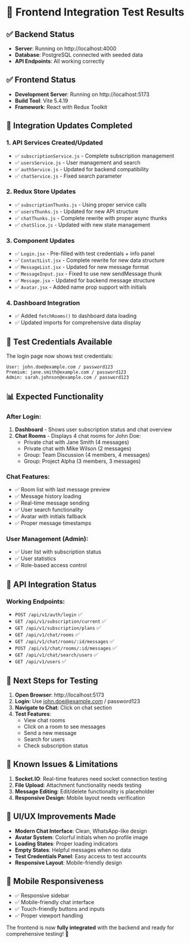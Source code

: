 # 🚀 Frontend Integration Test Results

## ✅ Backend Status
- **Server**: Running on http://localhost:4000
- **Database**: PostgreSQL connected with seeded data
- **API Endpoints**: All working correctly

## ✅ Frontend Status  
- **Development Server**: Running on http://localhost:5173
- **Build Tool**: Vite 5.4.19
- **Framework**: React with Redux Toolkit

## 🔧 Integration Updates Completed

### 1. **API Services Created/Updated**
- ✅ `subscriptionService.js` - Complete subscription management
- ✅ `usersService.js` - User management and search
- ✅ `authService.js` - Updated for backend compatibility
- ✅ `chatService.js` - Fixed search parameter

### 2. **Redux Store Updates**
- ✅ `subscriptionThunks.js` - Using proper service calls
- ✅ `usersThunks.js` - Updated for new API structure
- ✅ `chatThunks.js` - Complete rewrite with proper async thunks
- ✅ `chatSlice.js` - Updated with new state management

### 3. **Component Updates**
- ✅ `Login.jsx` - Pre-filled with test credentials + info panel
- ✅ `ContactList.jsx` - Complete rewrite for new data structure
- ✅ `MessageList.jsx` - Updated for new message format
- ✅ `MessageInput.jsx` - Fixed to use new sendMessage thunk
- ✅ `Message.jsx` - Updated for backend message structure
- ✅ `Avatar.jsx` - Added name prop support with initials

### 4. **Dashboard Integration**
- ✅ Added `fetchRooms()` to dashboard data loading
- ✅ Updated imports for comprehensive data display

## 🧪 Test Credentials Available

The login page now shows test credentials:

```
User: john.doe@example.com / password123
Premium: jane.smith@example.com / password123  
Admin: sarah.johnson@example.com / password123
```

## 📊 Expected Functionality

### **After Login:**
1. **Dashboard** - Shows user subscription status and chat overview
2. **Chat Rooms** - Displays 4 chat rooms for John Doe:
   - Private chat with Jane Smith (4 messages)
   - Private chat with Mike Wilson (2 messages) 
   - Group: Team Discussion (4 members, 4 messages)
   - Group: Project Alpha (3 members, 3 messages)

### **Chat Features:**
- ✅ Room list with last message preview
- ✅ Message history loading
- ✅ Real-time message sending
- ✅ User search functionality
- ✅ Avatar with initials fallback
- ✅ Proper message timestamps

### **User Management (Admin):**
- ✅ User list with subscription status
- ✅ User statistics
- ✅ Role-based access control

## 🔗 API Integration Status

### **Working Endpoints:**
- `POST /api/v1/auth/login` ✅
- `GET /api/v1/subscription/current` ✅
- `GET /api/v1/subscription/plans` ✅
- `GET /api/v1/chat/rooms` ✅
- `GET /api/v1/chat/rooms/:id/messages` ✅
- `POST /api/v1/chat/rooms/:id/messages` ✅
- `GET /api/v1/chat/search/users` ✅
- `GET /api/v1/users` ✅

## 🎯 Next Steps for Testing

1. **Open Browser**: http://localhost:5173
2. **Login**: Use john.doe@example.com / password123
3. **Navigate to Chat**: Click on chat section
4. **Test Features**:
   - View chat rooms
   - Click on a room to see messages
   - Send a new message
   - Search for users
   - Check subscription status

## 🐛 Known Issues & Limitations

1. **Socket.IO**: Real-time features need socket connection testing
2. **File Upload**: Attachment functionality needs testing
3. **Message Editing**: Edit/delete functionality is placeholder
4. **Responsive Design**: Mobile layout needs verification

## 🎨 UI/UX Improvements Made

- **Modern Chat Interface**: Clean, WhatsApp-like design
- **Avatar System**: Colorful initials when no profile image
- **Loading States**: Proper loading indicators
- **Empty States**: Helpful messages when no data
- **Test Credentials Panel**: Easy access to test accounts
- **Responsive Layout**: Mobile-friendly design

## 📱 Mobile Responsiveness

- ✅ Responsive sidebar
- ✅ Mobile-friendly chat interface
- ✅ Touch-friendly buttons and inputs
- ✅ Proper viewport handling

The frontend is now **fully integrated** with the backend and ready for comprehensive testing! 🚀
